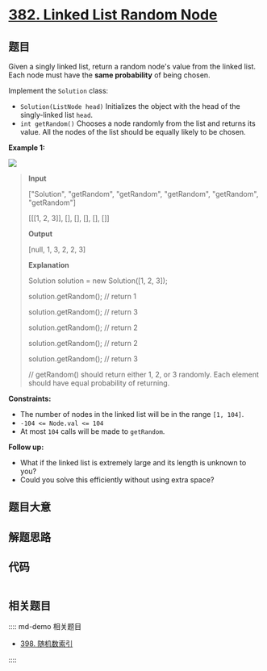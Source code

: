 # [382. Linked List Random Node](https://leetcode.com/problems/linked-list-random-node/)

## 题目

Given a singly linked list, return a random node's value from the linked list.
Each node must have the **same probability** of being chosen.

Implement the `Solution` class:

- `Solution(ListNode head)` Initializes the object with the head of the singly-linked list `head`.
- `int getRandom()` Chooses a node randomly from the list and returns its value. All the nodes of the list should be equally likely to be chosen.

**Example 1:**

![](https://assets.leetcode.com/uploads/2021/03/16/getrand-linked-list.jpg)

> **Input**
>
> ["Solution", "getRandom", "getRandom", "getRandom", "getRandom", "getRandom"]
>
> [[[1, 2, 3]], [], [], [], [], []]
>
> **Output**
>
> [null, 1, 3, 2, 2, 3]
>
> **Explanation**
>
> Solution solution = new Solution([1, 2, 3]);
>
> solution.getRandom(); // return 1
>
> solution.getRandom(); // return 3
>
> solution.getRandom(); // return 2
>
> solution.getRandom(); // return 2
>
> solution.getRandom(); // return 3
>
> // getRandom() should return either 1, 2, or 3 randomly. Each element should have equal probability of returning.

**Constraints:**

- The number of nodes in the linked list will be in the range `[1, 104]`.
- `-104 <= Node.val <= 104`
- At most `104` calls will be made to `getRandom`.

**Follow up:**

- What if the linked list is extremely large and its length is unknown to you?
- Could you solve this efficiently without using extra space?

## 题目大意

## 解题思路

## 代码

```javascript

```

## 相关题目

:::: md-demo 相关题目

- [398. 随机数索引](https://leetcode.com/problems/random-pick-index)

::::
